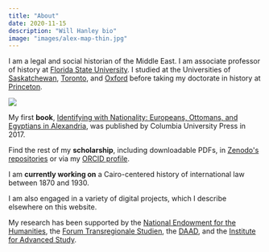 ```yaml
---
title: "About"
date: 2020-11-15
description: "Will Hanley bio"
image: "images/alex-map-thin.jpg"
---
```

I am a legal and social historian of the Middle East. I am associate professor of history at [Florida State University](https://history.fsu.edu/person/will-hanley). I studied at the Universities of [Saskatchewan](https://artsandscience.usask.ca/history/index.php), [Toronto](https://www.history.utoronto.ca/), and [Oxford](https://www.sant.ox.ac.uk/research-centres/middle-east-centre) before taking my doctorate in history at [Princeton](https://history.princeton.edu/).

![](../images/iwn-small.jpg#floatright)

My first **book**, [Identifying with Nationality: Europeans, Ottomans, and Egyptians in Alexandria](https://cup.columbia.edu/book/identifying-with-nationality/9780231177627), was published by Columbia University Press in 2017.

Find the rest of my **scholarship**, including downloadable PDFs, in [Zenodo's repositories](https://zenodo.org/search?page=1&size=20&q=owners:%2020288&sort=-publication_date) or via my [ORCID profile](http://orcid.org/0000-0002-1832-6805).

I am **currently working on** a Cairo-centered history of international law between 1870 and 1930.

I am also engaged in a variety of digital projects, which I describe elsewhere on this website.

My research has been supported by the [National Endowment for the Humanities](https://securegrants.neh.gov/PublicQuery/main.aspx?f=1&gn=HD-51269-11), the [Forum Transregionale Studien](https://www.forum-transregionale-studien.de/en/fellows/vita/will-hanley.html), the [DAAD](https://www.daad.org/en/), and the [Institute for Advanced Study](https://www.ias.edu/hs/Hanley).
